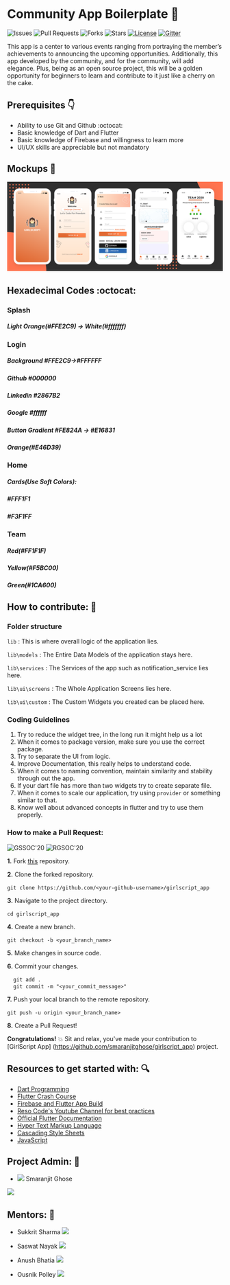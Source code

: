 # Community App Boilerplate  :information_desk_person:

![Issues](https://img.shields.io/github/issues/smaranjitghose/girlscript_app)
![Pull Requests](https://img.shields.io/github/issues-pr/smaranjitghose/girlscript_app)
![Forks](https://img.shields.io/github/forks/smaranjitghose/girlscript_app)
![Stars](https://img.shields.io/github/stars/smaranjitghose/girlscript_app)
[![License](https://img.shields.io/github/license/smaranjitghose/girlscript_app)](https://github.com/smaranjitghose/girlscript_app/blob/master/LICENSE)
[![Gitter](https://badges.gitter.im/girlscript_app/community.svg)](https://gitter.im/girlscript_app/community?utm_source=badge&utm_medium=badge&utm_campaign=pr-badge)


This app is a center to various events ranging from portraying the member’s achievements to announcing the upcoming opportunities.
Additionally, this app developed by the community, and for the community, will add elegance. Plus, being as an open source project, this will be a golden opportunity for beginners to learn and contribute to it just like a cherry on the cake.


## Prerequisites  :point_down:
- Ability to use Git and Github :octocat:
- Basic knowledge of Dart and Flutter
- Basic knowledge of Firebase and willingness to learn more
- UI/UX skills are appreciable but not mandatory


## Mockups  :memo:

<img src="https://github.com/smaranjitghose/girlscript_app/blob/master/MockUp/Mockup01.png" alt="feed example" width="800">

## Hexadecimal Codes :octocat: 

### Splash
##### Light Orange(#FFE2C9) -> White(#fffffff)

### Login
##### Background #FFE2C9->#FFFFFF
##### Github #000000
##### Linkedin #2867B2
##### Google #ffffff
##### Button Gradient #FE824A -> #E16831
##### Orange(#E46D39)

### Home
##### Cards(Use Soft Colors):
##### #FFF1F1
##### #F3F1FF

### Team
##### Red(#FF1F1F)
##### Yellow(#F5BC00)
##### Green(#1CA600)


## How to contribute: :construction_worker:

### Folder structure

`lib` : This is where overall logic of the application lies.

`lib\models` : The Entire Data Models of the application stays here.

`lib\services` : The Services of the app such as notification_service lies here.

`lib\ui\screens` : The Whole Application Screens lies here.

`lib\ui\custom` : The Custom Widgets you created can be placed here.

### Coding Guidelines

1. Try to reduce the widget tree, in the long run it might help us a lot
2. When it comes to package version, make sure you use the correct package.
3. Try to separate the UI from logic.
4. Improve Documentation, this really helps to understand code.
5. When it comes to naming convention, maintain similarity and stability through out the app.
6. If your dart file has more than two widgets try to create separate file.
7. When it comes to scale our application, try using `provider` or something similar to that.
8. Know well about advanced concepts in flutter and try to use them properly.

### How to make a Pull Request:


![GSSOC'20](https://img.shields.io/badge/GSSOC-20-orange?style=for-the-badge)
![RGSOC'20](https://img.shields.io/badge/RGSOC-20-red?style=for-the-badge)


**1.** Fork [this](https://github.com/smaranjitghose/girlscript_app) repository.

**2.** Clone the forked repository.

```terminal
git clone https://github.com/<your-github-username>/girlscript_app
```

**3.** Navigate to the project directory.

```terminal
cd girlscript_app
```

**4.** Create a new branch.

```terminal
git checkout -b <your_branch_name>
```

**5.** Make changes in source code.

**6.** Commit your changes.

```terminal
  git add .
  git commit -m "<your_commit_message>"
```

**7.** Push your local branch to the remote repository.

```terminal
git push -u origin <your_branch_name>
```

**8.** Create a Pull Request!

**Congratulations!**  :boom: Sit and relax, you've made your contribution to [GirlScript App]  (https://github.com/smaranjitghose/girlscript_app) project.


##  Resources to get started with: :mag:
+  [Dart Programming](https://www.youtube.com/watch?v=Ej_Pcr4uC2Q)
+  [Flutter Crash Course](https://www.youtube.com/watch?v=pTJJsmejUOQ)
+  [Firebase and Flutter  App Build](https://www.youtube.com/playlist?list=PL4cUxeGkcC9j--TKIdkb3ISfRbJeJYQwC)
+  [Reso Code's Youtube Channel for best practices](https://www.youtube.com/channel/UCSIvrn68cUk8CS8MbtBmBkA/featured)
+  [Official Flutter Documentation](https://flutter.dev/docs)
+  [Hyper Text Markup Language](https://www.w3schools.com/html/html_intro.asp)
+ [Cascading Style Sheets](https://developer.mozilla.org/en-US/docs/Web/CSS/Reference)
+ [JavaScript](https://developer.mozilla.org/en-US/docs/Web/JavaScript/Reference)


## Project Admin:  :bust_in_silhouette:
* <a href="https://github.com/smaranjitghose"><img src="https://avatars0.githubusercontent.com/u/46641503?s=460&u=868408b0ce6ec939f90af0dbc256d04baf489f83&v=4" width=20></a> Smaranjit Ghose


![](https://img.shields.io/twitter/url?label=Twitter&style=social&url=https%3A%2F%2Ftwitter.com%2Fsmaranjitghose)

## Mentors: :busts_in_silhouette:
* Sukkrit Sharma
<a href="https://github.com/sukkritsharmaofficial"><img src="assets/Icons/GitHub_Mark.png" width=20></a>

* Saswat Nayak
<a href="https://github.com/swat1998"><img src="assets/Icons/GitHub_Mark.png" width=20></a>

* Anush Bhatia
<a href="https://github.com/anushbhatia"><img src="assets/Icons/GitHub_Mark.png" width=20></a>

* Ousnik Polley
<a href="https://github.com/ousnik"><img src="assets/Icons/GitHub_Mark.png" width=20></a>


